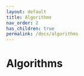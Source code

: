 ```yaml
---
layout: default
title: Algorithms
nav_order: 2
has_children: true
permalink: /docs/algorithms
---
```


# Algorithms
